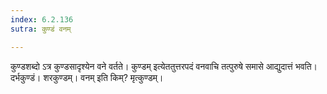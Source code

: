 ```yaml
---
index: 6.2.136
sutra: कुण्डं वनम्

---
```

कुण्डशब्दो ऽत्र कुण्डसादृश्येन वने वर्तते। कुण्डम् इत्येततुत्तरपदं वनवाचि तत्पुरुषे समासे आद्युदात्तं भवति। दर्भकुण्डं। शरकुण्डम्। वनम् इति किम्? मृत्कुण्डम्।